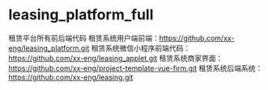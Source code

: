 # leasing_platform_full
租赁平台所有前后端代码
租赁系统用户端前端：https://github.com/xx-eng/leasing_platform.git
租赁系统微信小程序前端代码：https://github.com/xx-eng/leasing_applet.git
租赁系统商家界面：https://github.com/xx-eng/project-template-vue-firm.git
租赁系统后端系统：https://github.com/xx-eng/leasing.git
